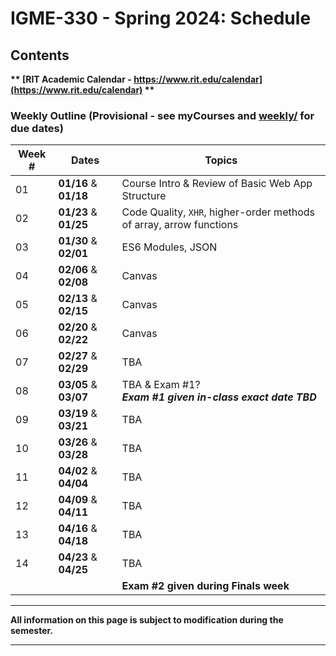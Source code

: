 # IGME-330 - Spring 2024: Schedule

## Contents

**\*\* [RIT Academic Calendar - https://www.rit.edu/calendar](https://www.rit.edu/calendar) \*\***

### Weekly Outline (Provisional  - see myCourses and [weekly/](weekly/) for due dates) 

| Week # | Dates | Topics |
| ------ | ----- | ------ |
| 01 | **01/16** & **01/18** | Course Intro & Review of Basic Web App Structure |
| 02 | **01/23** & **01/25** | Code Quality, `XHR`, higher-order methods of array, arrow functions |
| 03 | **01/30** & **02/01** | ES6 Modules, JSON |
| 04 | **02/06** & **02/08** | Canvas |
| 05 | **02/13** & **02/15** | Canvas |
| 06 | **02/20** & **02/22** | Canvas |
| 07 | **02/27** & **02/29** | TBA |
| 08 | **03/05** & **03/07** | TBA & Exam #1? <br> ***Exam #1 given in-class exact date TBD***|
| 09 | **03/19** & **03/21** | TBA |
| 10 | **03/26** & **03/28** | TBA |
| 11 | **04/02** & **04/04** | TBA |
| 12 | **04/09** & **04/11** | TBA |
| 13 | **04/16** & **04/18** | TBA |
| 14 | **04/23** & **04/25** | TBA |
|    |  | **Exam #2 given during Finals week** |

  
<hr>

**All information on this page is subject to modification during the semester.**

<hr>
